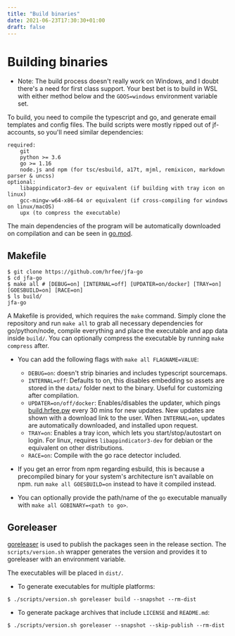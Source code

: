 ```yaml
---
title: "Build binaries"
date: 2021-06-23T17:30:30+01:00
draft: false
---
```


# Building binaries
* Note: The build process doesn't really work on Windows, and I doubt there's a need for first class support. Your best bet is to build in WSL with either method below and the `GOOS=windows` environment variable set.

To build, you need to compile the typescript and go, and generate email templates and config files. The build scripts were mostly ripped out of jf-accounts, so you'll need similar dependencies:
```
required:
    git
    python >= 3.6
    go >= 1.16
    node.js and npm (for tsc/esbuild, a17t, mjml, remixicon, markdown parser & uncss)
optional:
    libappindicator3-dev or equivalent (if building with tray icon on linux)
    gcc-mingw-w64-x86-64 or equivalent (if cross-compiling for windows on linux/macOS)
    upx (to compress the executable)
```
The main dependencies of the program will be automatically downloaded on compilation and can be seen in [go.mod](https://github.com/hrfee/jfa-go/blob/main/go.mod).

## Makefile

```shell
$ git clone https://github.com/hrfee/jfa-go
$ cd jfa-go
$ make all # [DEBUG=on] [INTERNAL=off] [UPDATER=on/docker] [TRAY=on] [GOESBUILD=on] [RACE=on]
$ ls build/
jfa-go
```
A Makefile is provided, which requires the `make` command. Simply clone the repository and run `make all` to grab all necessary dependencies for go/python/node, compile everything and place the executable and app data inside `build/`. You can optionally compress the executable by running `make compress` after.
* You can add the following flags with `make all FLAGNAME=VALUE`:
  * `DEBUG=on`: doesn't strip binaries and includes typescript sourcemaps.
  * `INTERNAL=off`: Defaults to on, this disables embedding so assets are stored in the `data/` folder next to the binary. Useful for customizing after compilation.
  * `UPDATER=on/off/docker`: Enables/disables the updater, which pings [build.hrfee.pw](https://builds.hrfee.pw) every 30 mins for new updates. New updates are shown with a download link to the user. When `INTERNAL=on`, updates are automatically downloaded, and installed upon request.
  * `TRAY=on`: Enables a tray icon, which lets you start/stop/autostart on login. For linux, requires `libappindicator3-dev` for debian or the equivalent on other distributions.
  * `RACE=on`: Compile with the go race detector included.

* If you get an error from npm regarding esbuild, this is because a precompiled binary for your system's architecture isn't available on npm. run `make all GOESBUILD=on` instead to have it compiled instead.

* You can optionally provide the path/name of the `go` executable manually with `make all GOBINARY=<path to go>`.

## Goreleaser
[goreleaser](https://github.com/goreleaser/goreleaser) is used to publish the packages seen in the release section. The `scripts/version.sh` wrapper generates the version and provides it to goreleaser with an environment variable.

The executables will be placed in `dist/`.
* To generate executables for multiple platforms:
```shell
$ ./scripts/version.sh goreleaser build --snapshot --rm-dist
```

* To generate package archives that include `LICENSE` and `README.md`:
```shell
$ ./scripts/version.sh goreleaser --snapshot --skip-publish --rm-dist
```
